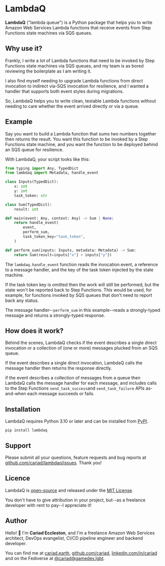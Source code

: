 # LambdaQ

**LambdaQ** ("lambda queue") is a Python package that helps you to write Amazon Web Services Lambda functions that receive events from Step Functions state machines via SQS queues.

## Why use it?

Frankly, I write a lot of Lambda functions that need to be invoked by Step Functions state machines via SQS queues, and my team is as bored reviewing the boilerplate as I am writing it.

I also find myself needing to upgrade Lambda functions from direct invocation to indirect via-SQS invocation for resilience, and I wanted a handler that supports both event styles during migrations.

So, LambdaQ helps you to write clean, testable Lambda functions without needing to care whether the event arrived directly or via a queue.

## Example

Say you want to build a Lambda function that sums two numbers together then returns the result. You want this function to be invoked by a Step Functions state machine, and you want the function to be deployed behind an SQS queue for resilience.

With LambdaQ, your script looks like this:

```python
from typing import Any, TypedDict
from lambdaq import Metadata, handle_event

class Inputs(TypedDict):
    x: int
    y: int
    task_token: str

class Sum(TypedDict):
    result: int

def main(event: Any, context: Any) -> Sum | None:
    return handle_event(
        event,
        perform_sum,
        task_token_key="task_token",
    )

def perform_sum(inputs: Inputs, metadata: Metadata) -> Sum:
    return Sum(result=inputs["x"] + inputs["y"])
```

The `lambdaq.handle_event` function reads the invocation event, a reference to a message handler, and the key of the task token injected by the state machine.

If the task token key is omitted then the work will still be performed, but the state won't be reported back to Step Functions. This would be used, for example, for functions invoked by SQS queues that don't need to report back any status.

The message handler--`perform_sum` in this example--reads a strongly-typed message and returns a strongly-typed response.

## How does it work?

Behind the scenes, LambdaQ checks if the event describes a single direct invocation or a collection of (one or more) messages plucked from an SQS queue.

If the event describes a single direct invocation, LambdaQ calls the message handler then returns the response directly.

if the event describes a collection of messages from a queue then LambdaQ calls the message handler for each message, and includes calls to the Step Functions `send_task_success`and `send_task_failure` APIs as-and-when each message succeeds or fails.

## Installation

LambdaQ requires Python 3.10 or later and can be installed from [PyPI](https://pypi.org/project/lambdaq/).

```shell
pip install lambdaq
```

## Support

Please submit all your questions, feature requests and bug reports at [github.com/cariad/lambdaq/issues](https://github.com/cariad/lambdaq/issues). Thank you!

## Licence

LambdaQ is [open-source](https://github.com/cariad/lambdaq) and released under the [MIT License](https://github.com/cariad/lambdaq/blob/main/LICENSE).

You don't have to give attribution in your project, but--as a freelance developer with rent to pay--I appreciate it!

## Author

Hello! 👋 I'm **Cariad Eccleston**, and I'm a freelance Amazon Web Services architect, DevOps evangelist, CI/CD pipeline engineer and backend developer.

You can find me at [cariad.earth](https://cariad.earth), [github.com/cariad](https://github.com/cariad), [linkedin.com/in/cariad](https://linkedin.com/in/cariad) and on the Fediverse at [@cariad@gamedev.lgbt](https://gamedev.lgbt/@cariad).
